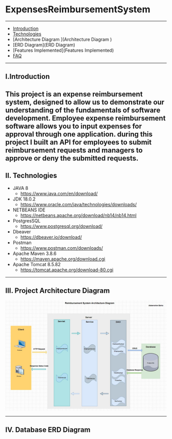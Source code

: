 # ExpensesReimbursementSystem

---
 * [Introduction](Introduction)
 * [Technologies](Technologies)
 * [Architecture Diagram ](Architecture Diagram )
 * [ERD Diagram](ERD Diagram)
 * [Features Implemented](Features Implemented)
 * [FAQ](FAQ)
---
## I.Introduction
This project is an expense reimbursement system, designed to allow us
to demonstrate our understanding of the fundamentals of software development.
Employee expense reimbursement software allows you to input expenses for approval
through one application. during this project I built an API for employees  to submit
reimbursement requests and managers to approve or deny the submitted requests.
---
## II. Technologies
- JAVA 8
  - https://www.java.com/en/download/
- JDK 18.0.2 
  - https://www.oracle.com/java/technologies/downloads/
- NETBEANS IDE
  - https://netbeans.apache.org/download/nb14/nb14.html
- PostgresSQL
  - https://www.postgresql.org/download/
- Dbeaver
  - https://dbeaver.io/download/
- Postman
  - https://www.postman.com/downloads/
- Apache Maven 3.8.6
  - https://maven.apache.org/download.cgi
- Apache Tomcat 8.5.82
  - https://tomcat.apache.org/download-80.cgi
---
## III. Project Architecture Diagram 
![Architecture Diagram](ExpensesReimbursementSystem/images/AD.JPG)

---
##  IV. Database ERD Diagram
